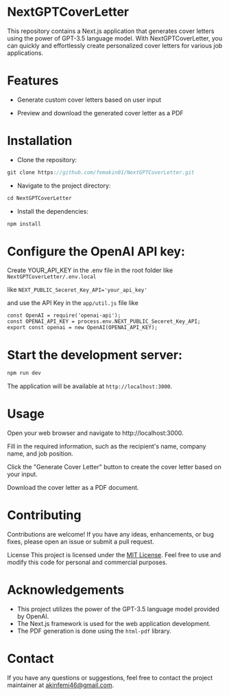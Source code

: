 # NextGPTCoverLetter

This repository contains a Next.js application that generates cover letters using the power of GPT-3.5 language model. With NextGPTCoverLetter, you can quickly and effortlessly create personalized cover letters for various job applications.

# Features

- Generate custom cover letters based on user input

- Preview and download the generated cover letter as a PDF

# Installation

- Clone the repository:

```javaScript
git clone https://github.com/femakin01/NextGPTCoverLetter.git

```


- Navigate to the project directory:

```javaScript
cd NextGPTCoverLetter

```

- Install the dependencies:

```javaScript
npm install

```

# Configure the OpenAI API key:

Create YOUR_API_KEY in the .env file in the root folder like `NextGPTCoverLetter/.env.local`

like `NEXT_PUBLIC_Seceret_Key_API='your_api_key'`

 and use the API Key in the `app/util.js` file like

```
const OpenAI = require('openai-api');
const OPENAI_API_KEY = process.env.NEXT_PUBLIC_Seceret_Key_API;
export const openai = new OpenAI(OPENAI_API_KEY);

```


# Start the development server:

```javaScript
npm run dev
```

The application will be available at `http://localhost:3000`.


# Usage
Open your web browser and navigate to http://localhost:3000.

Fill in the required information, such as the recipient's name, company name, and job position.

Click the "Generate Cover Letter" button to create the cover letter based on your input.


Download the cover letter as a PDF document.

# Contributing
Contributions are welcome! If you have any ideas, enhancements, or bug fixes, please open an issue or submit a pull request.

License
This project is licensed under the [MIT License](https://chat.openai.com/LICENSE). Feel free to use and modify this code for personal and commercial purposes.

# Acknowledgements

- This project utilizes the power of the GPT-3.5 language model provided by OpenAI.
- The Next.js framework is used for the web application development.
- The PDF generation is done using the `html-pdf` library.

# Contact

If you have any questions or suggestions, feel free to contact the project maintainer at akinfemi46@gmail.com.
